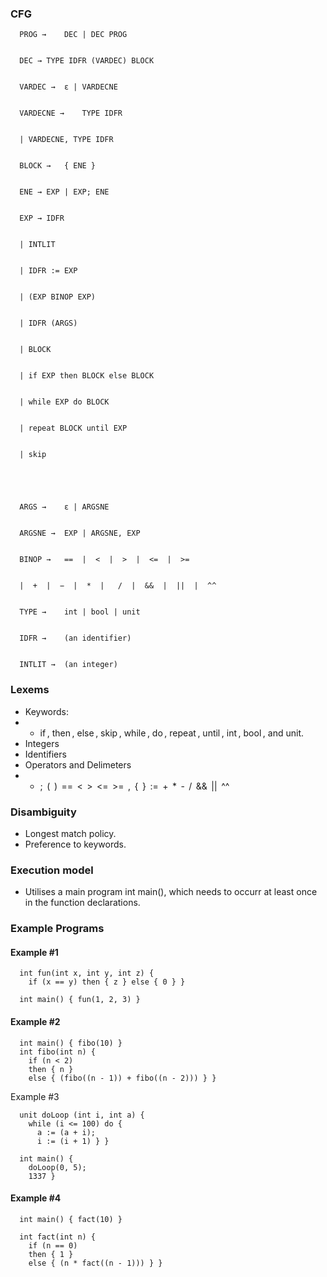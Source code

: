 ### CFG 
```
  PROG →	DEC | DEC PROG


  DEC →	TYPE IDFR (VARDEC) BLOCK


  VARDEC →	ε | VARDECNE


  VARDECNE →	TYPE IDFR


  |	VARDECNE, TYPE IDFR


  BLOCK →	{ ENE }


  ENE →	EXP | EXP; ENE


  EXP →	IDFR


  |	INTLIT


  |	IDFR := EXP


  |	(EXP BINOP EXP)


  |	IDFR (ARGS)


  |	BLOCK


  |	if EXP then BLOCK else BLOCK


  |	while EXP do BLOCK


  |	repeat BLOCK until EXP


  |	skip





  ARGS →	ε | ARGSNE


  ARGSNE →	EXP | ARGSNE, EXP


  BINOP →	==  |  <  |  >  |  <=  |  >=


  |	 +  |  −  |  *  |   /  |  &&  |  ||  |  ^^


  TYPE →	int | bool | unit


  IDFR →	(an identifier)


  INTLIT →	(an integer)
```
### Lexems
- Keywords:
- - if , then , else , skip , while , do , repeat , until , int , bool , and unit.
- Integers
- Identifiers
- Operators and Delimeters
- - ;  (  )  ==  <  >  <=  >=  ,  {  }  :=  +  *  -  /  &&  ||  ^^

### Disambiguity
- Longest match policy.
- Preference to keywords.

### Execution model
- Utilises a main program int main(), which needs to occurr at least once in the function declarations.

### Example Programs
#### Example #1
```
  int fun(int x, int y, int z) {
    if (x == y) then { z } else { 0 } }

  int main() { fun(1, 2, 3) }
```
#### Example #2
```
  int main() { fibo(10) }
  int fibo(int n) {
    if (n < 2)
    then { n } 
    else { (fibo((n - 1)) + fibo((n - 2))) } }
```
Example #3
```
  unit doLoop (int i, int a) {
    while (i <= 100) do {
      a := (a + i);
      i := (i + 1) } }

  int main() {
    doLoop(0, 5);
    1337 }
```
#### Example #4
```
  int main() { fact(10) }

  int fact(int n) {
    if (n == 0)
    then { 1 } 
    else { (n * fact((n - 1))) } }
```
